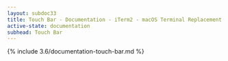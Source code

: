 ```yaml
---
layout: subdoc33
title: Touch Bar - Documentation - iTerm2 - macOS Terminal Replacement
active-state: documentation
subhead: Touch Bar
---
```

{% include 3.6/documentation-touch-bar.md %}
